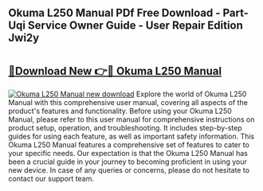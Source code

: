 ## Okuma L250 Manual PDf Free Download - Part-Uqi Service Owner Guide - User Repair Edition Jwi2y

# <h2><a href="http://bc54725.oget.top/?id=Okuma+L250+Manual">🔗Download New 👉🔴 Okuma L250 Manual</a></h2>

[![Okuma L250 Manual new download](https://i.imgur.com/5g1atiW.png)](http://bc54725.oget.top/?id=Okuma+L250+Manual)
Explore the world of Okuma L250 Manual with this comprehensive user manual, covering all aspects of the product's features and functionality. Before using your Okuma L250 Manual, please refer to this user manual for comprehensive instructions on product setup, operation, and troubleshooting. It includes step-by-step guides for using each feature, as well as important safety information. This Okuma L250 Manual features a comprehensive set of features to cater to your specific needs. Our expectation is that the Okuma L250 Manual has been a crucial guide in your journey to becoming proficient in using your new device. In case of any queries or concerns, please do not hesitate to contact our support team.
